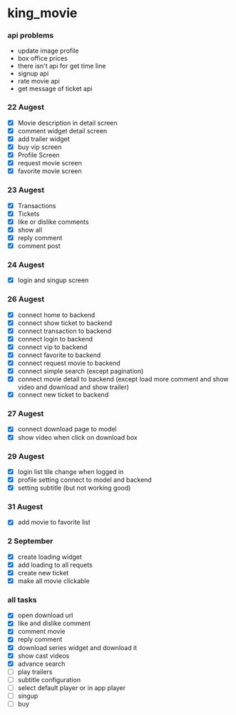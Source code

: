 # king_movie

### api problems
- update image profile
- box office prices
- there isn't api for get time line 
- signup api
- rate movie api
- get message of ticket api



### 22 Augest
- [x] Movie description in detail screen
- [x] comment widget detail screen
- [x] add trailer widget
- [x] buy vip screen
- [x] Profile Screen
- [x] request movie screen
- [x] favorite movie screen
  
### 23 Augest
- [x] Transactions
- [x] Tickets
- [x] like or dislike comments
- [x] show all
- [x] reply comment
- [x] comment post

### 24 Augest
- [x] login and singup screen


### 26 Augest
- [x] connect home to backend
- [x] connect show ticket to backend
- [x] connect transaction to backend
- [x] connect login to backend
- [x] connect vip to backend
- [x] connect favorite to backend
- [x] connect request movie to backend
- [x] connect simple search (except pagination)
- [x] connect movie detail to backend (except load more comment and show video and download and show trailer)
- [x] connect new ticket to backend

### 27 Augest 
- [x] connect download page to model
- [x] show video when click on download box

### 29 Augest
- [x] login list tile change when logged in
- [x] profile setting connect to model and backend
- [x] setting subtitle (but not working good)

### 31 Augest
- [x] add movie to favorite list


### 2 September
- [x] create loading widget
- [x] add loading to all requets
- [x] create new ticket
- [x] make all movie clickable

### all tasks
- [x] open download url
- [x] like and dislike comment
- [x] comment movie
- [x] reply comment
- [x] download series widget and download it
- [x] show cast videos
- [x] advance search
- [ ] play trailers
- [ ] subtitle configuration 
- [ ] select default player or in app player
- [ ] singup
- [ ] buy